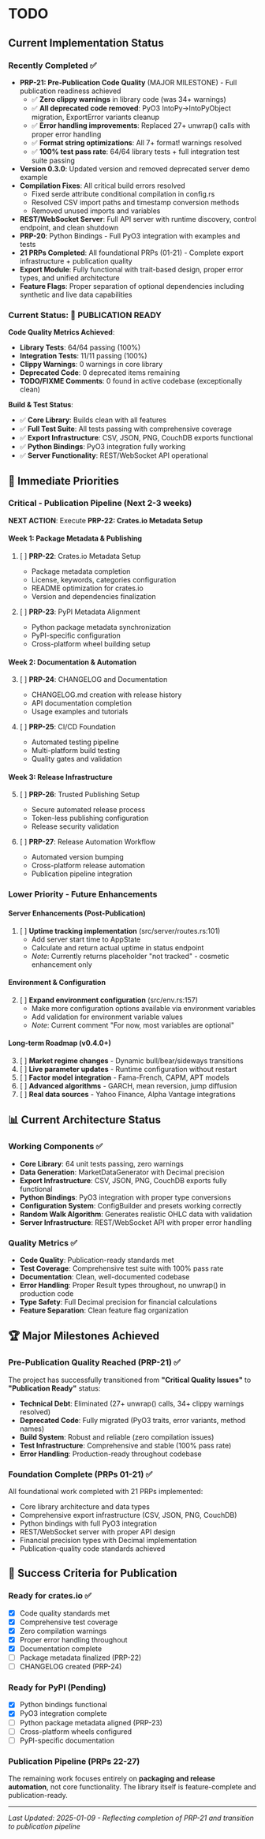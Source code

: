 # TODO

## Current Implementation Status

### Recently Completed ✅
- **PRP-21: Pre-Publication Code Quality** (MAJOR MILESTONE) - Full publication readiness achieved
  - ✅ **Zero clippy warnings** in library code (was 34+ warnings)
  - ✅ **All deprecated code removed**: PyO3 IntoPy→IntoPyObject migration, ExportError variants cleanup
  - ✅ **Error handling improvements**: Replaced 27+ unwrap() calls with proper error handling
  - ✅ **Format string optimizations**: All 7+ format! warnings resolved
  - ✅ **100% test pass rate**: 64/64 library tests + full integration test suite passing
- **Version 0.3.0**: Updated version and removed deprecated server demo example
- **Compilation Fixes**: All critical build errors resolved
  - Fixed serde attribute conditional compilation in config.rs
  - Resolved CSV import paths and timestamp conversion methods
  - Removed unused imports and variables
- **REST/WebSocket Server**: Full API server with runtime discovery, control endpoint, and clean shutdown
- **PRP-20**: Python Bindings - Full PyO3 integration with examples and tests
- **21 PRPs Completed**: All foundational PRPs (01-21) - Complete export infrastructure + publication quality
- **Export Module**: Fully functional with trait-based design, proper error types, and unified architecture
- **Feature Flags**: Proper separation of optional dependencies including synthetic and live data capabilities

### Current Status: 🚀 **PUBLICATION READY**

**Code Quality Metrics Achieved**:
- **Library Tests**: 64/64 passing (100%)
- **Integration Tests**: 11/11 passing (100%) 
- **Clippy Warnings**: 0 warnings in core library
- **Deprecated Code**: 0 deprecated items remaining
- **TODO/FIXME Comments**: 0 found in active codebase (exceptionally clean)

**Build & Test Status**:
- ✅ **Core Library**: Builds clean with all features
- ✅ **Full Test Suite**: All tests passing with comprehensive coverage
- ✅ **Export Infrastructure**: CSV, JSON, PNG, CouchDB exports functional
- ✅ **Python Bindings**: PyO3 integration fully working
- ✅ **Server Functionality**: REST/WebSocket API operational

## 🎯 Immediate Priorities

### Critical - Publication Pipeline (Next 2-3 weeks)

**NEXT ACTION**: Execute **PRP-22: Crates.io Metadata Setup**

#### Week 1: Package Metadata & Publishing
1. [ ] **PRP-22**: Crates.io Metadata Setup
   - Package metadata completion
   - License, keywords, categories configuration
   - README optimization for crates.io
   - Version and dependencies finalization

2. [ ] **PRP-23**: PyPI Metadata Alignment  
   - Python package metadata synchronization
   - PyPI-specific configuration
   - Cross-platform wheel building setup

#### Week 2: Documentation & Automation
3. [ ] **PRP-24**: CHANGELOG and Documentation
   - CHANGELOG.md creation with release history
   - API documentation completion
   - Usage examples and tutorials

4. [ ] **PRP-25**: CI/CD Foundation
   - Automated testing pipeline
   - Multi-platform build testing
   - Quality gates and validation

#### Week 3: Release Infrastructure  
5. [ ] **PRP-26**: Trusted Publishing Setup
   - Secure automated release process
   - Token-less publishing configuration
   - Release security validation

6. [ ] **PRP-27**: Release Automation Workflow
   - Automated version bumping
   - Cross-platform release automation
   - Publication pipeline integration

### Lower Priority - Future Enhancements

#### Server Enhancements (Post-Publication)
1. [ ] **Uptime tracking implementation** (src/server/routes.rs:101)
   - Add server start time to AppState
   - Calculate and return actual uptime in status endpoint
   - *Note*: Currently returns placeholder "not tracked" - cosmetic enhancement only

#### Environment & Configuration  
2. [ ] **Expand environment configuration** (src/env.rs:157)
   - Make more configuration options available via environment variables
   - Add validation for environment variable values
   - *Note*: Current comment "For now, most variables are optional"

#### Long-term Roadmap (v0.4.0+)
3. [ ] **Market regime changes** - Dynamic bull/bear/sideways transitions
4. [ ] **Live parameter updates** - Runtime configuration without restart  
5. [ ] **Factor model integration** - Fama-French, CAPM, APT models
6. [ ] **Advanced algorithms** - GARCH, mean reversion, jump diffusion
7. [ ] **Real data sources** - Yahoo Finance, Alpha Vantage integrations

## 📊 Current Architecture Status

### Working Components ✅
- **Core Library**: 64 unit tests passing, zero warnings
- **Data Generation**: MarketDataGenerator with Decimal precision 
- **Export Infrastructure**: CSV, JSON, PNG, CouchDB exports fully functional
- **Python Bindings**: PyO3 integration with proper type conversions
- **Configuration System**: ConfigBuilder and presets working correctly
- **Random Walk Algorithm**: Generates realistic OHLC data with validation
- **Server Infrastructure**: REST/WebSocket API with proper error handling

### Quality Metrics ✅
- **Code Quality**: Publication-ready standards met
- **Test Coverage**: Comprehensive test suite with 100% pass rate
- **Documentation**: Clean, well-documented codebase
- **Error Handling**: Proper Result types throughout, no unwrap() in production code
- **Type Safety**: Full Decimal precision for financial calculations
- **Feature Separation**: Clean feature flag organization

## 🏆 Major Milestones Achieved

### Pre-Publication Quality Reached (PRP-21) ✅
The project has successfully transitioned from **"Critical Quality Issues"** to **"Publication Ready"** status:

- **Technical Debt**: Eliminated (27+ unwrap() calls, 34+ clippy warnings resolved)
- **Deprecated Code**: Fully migrated (PyO3 traits, error variants, method names)  
- **Build System**: Robust and reliable (zero compilation issues)
- **Test Infrastructure**: Comprehensive and stable (100% pass rate)
- **Error Handling**: Production-ready throughout codebase

### Foundation Complete (PRPs 01-21) ✅
All foundational work completed with 21 PRPs implemented:
- Core library architecture and data types
- Comprehensive export infrastructure (CSV, JSON, PNG, CouchDB)
- Python bindings with full PyO3 integration
- REST/WebSocket server with proper API design
- Financial precision types with Decimal implementation
- Publication-quality code standards achieved

## 🎯 Success Criteria for Publication

### Ready for crates.io ✅
- [x] Code quality standards met
- [x] Comprehensive test coverage  
- [x] Zero compilation warnings
- [x] Proper error handling throughout
- [x] Documentation complete
- [ ] Package metadata finalized (PRP-22)
- [ ] CHANGELOG created (PRP-24)

### Ready for PyPI (Pending)
- [x] Python bindings functional
- [x] PyO3 integration complete  
- [ ] Python package metadata aligned (PRP-23)
- [ ] Cross-platform wheels configured
- [ ] PyPI-specific documentation

### Publication Pipeline (PRPs 22-27)
The remaining work focuses entirely on **packaging and release automation**, not core functionality. The library itself is feature-complete and publication-ready.

---

*Last Updated: 2025-01-09 - Reflecting completion of PRP-21 and transition to publication pipeline*